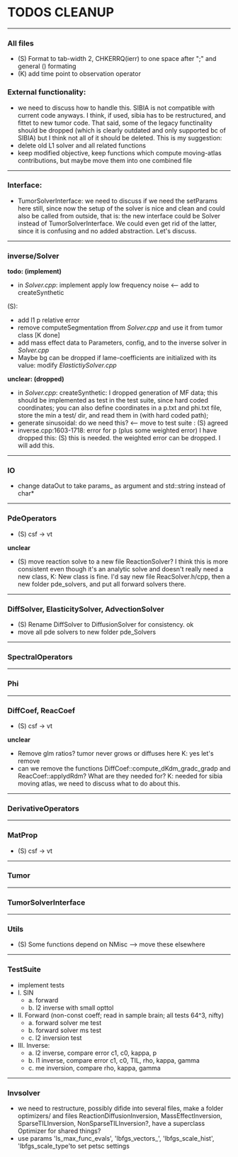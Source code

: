 # TODOS CLEANUP
---

### All files
 - (S) Format to tab-width 2, CHKERRQ(ierr) to one space after ";" and general \(\) formating
 - (K) add time point to observation operator


### External functionality:
 - we need to discuss how to handle this. SIBIA is not compatible with current code anyways. I think, if used, sibia has to be restructured, and fittet to new tumor code. That said, some of the legacy functinality should be dropped (which is clearly
   outdated and only supported bc of SIBIA) but I think not all of it should be deleted. This is my suggestion:
 - delete old L1 solver and all related functions
 - keep modified objective, keep functions which compute moving-atlas contributions, but maybe move them into one combined file
 ---

### Interface:
 - TumorSolverInterface: we need to discuss if we need the setParams here still, since now the setup of the solver is nice and clean and could also be called from outside, that is: the new interface could be Solver instead of TumorSolverInterface. We
   could even get rid of the latter, since it is confusing and no added abstraction. Let's discuss.
---

### inverse/Solver

**todo: (implement)**
 - in _Solver.cpp_: implement apply low frequency noise <-- add to createSynthetic

 (S):
 - add l1 p relative error
 - remove computeSegmentation ffrom _Solver.cpp_ and use it from tumor class [K done]
 - add mass effect data to Parameters, config, and to the inverse solver in _Solver.cpp_
 - Maybe bg can be dropped if lame-coefficients are initialized with its value:  modify _ElastictiySolver.cpp_

**unclear: (dropped)**
 - in _Solver.cpp_: createSynthetic: I dropped generation of MF data; this should be implemented as test in the test suite, since hard coded coordinates; you can also define coordinates in a p.txt and phi.txt file, store the min a test/ dir, and read them in (with hard coded path);
 - generate sinusoidal: do we need this? <-- move to test suite : (S) agreed
 - inverse.cpp:1603-1718: error for p (plus some weighted error) I have dropped this: (S) this is needed. the weighted error can be dropped. I will add this.
---

### IO
- change dataOut to take params_ as argument and std::string instead of char*
---

### PdeOperators
- (S) csf -> vt

**unclear**
- (S) move reaction solve to a new file ReactionSolver? I think this is more consistent even though it's an analytic solve and doesn't really need a new class, K: New class is fine. I'd say new file ReacSolver.h/cpp, then a new folder pde_solvers, and
  put all forward solvers there.
 
--- 
### DiffSolver, ElasticitySolver, AdvectionSolver
- (S) Rename DiffSolver to DiffusionSolver for consistency. ok
- move all pde solvers to new folder pde_Solvers

--- 
### SpectralOperators

--- 
### Phi

--- 
### DiffCoef, ReacCoef
- (S) csf -> vt

**unclear**
- Remove glm ratios? tumor never grows or diffuses here K: yes let's remove
- can we remove the functions DiffCoef::compute_dKdm_gradc_gradp and ReacCoef::applydRdm? What are they needed for? K: needed for sibia moving atlas, we need to discuss what to do about this.

--- 
### DerivativeOperators

--- 
### MatProp
- (S) csf -> vt

--- 
### Tumor

---
### TumorSolverInterface

---
### Utils
- (S) Some functions depend on NMisc --> move these elsewhere

---
### TestSuite
- implement tests
- I.  SIN
  - a. forward
  - b. l2 inverse with small opttol 
- II. Forward (non-const coeff; read in sample brain; all tests 64^3, nifty)
  - a. forward solver me test
  - b. forward solver ms test
  - c. l2 inversion test
- III. Inverse:
  - a. l2 inverse, compare error c1, c0, kappa, p
  - b. l1 inverse, compare error c1, c0, TIL, rho, kappa, gamma
  - c. me inversion, compare rho, kappa, gamma
---

### Invsolver
 - we need to restructure, possibly difide into several files, make a folder optimizers/ and files ReactionDiffusionInversion, MassEffectInversion, SparseTILInversion, NonSparseTILInversion?, have a superclass Optimizer for shared things?
 - use params 'ls_max_func_evals', 'lbfgs_vectors_', 'lbfgs_scale_hist', 'lbfgs_scale_type'to set petsc settings
